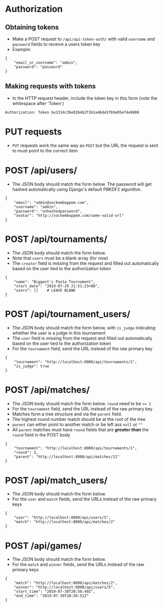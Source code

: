 # Authorization 
## Obtaining tokens
* Make a POST request to `/api/api-token-auth/` with valid `username` and `password` fields to receive a users token key
* Example:

```
{
    "email_or_username": "admin",
    "password": "password"
}
```

## Making requests with tokens
* In the HTTP request header, include the token key in this form (note the whitespace after 'Token')

`Authorization: Token be1314c3be8264b2f3b1a46de5fb9e05ef4e9808`

# PUT requests
* `PUT` requests work the same way as `POST` but the URL the request is sent to must point to the correct item

# POST /api/users/
* The JSON body should match the form below. 
The password will get hashed automatically using Django's default PBKDF2 algorithm.
```
{
    "email": "admin@sockemboppem.com",
    "username": "admin",
    "password": "unhashedpassword",
    "avatar": "http://sockemboppem.com/some-valid-url"
}
```

# POST /api/tournaments/
* The JSON body should match the form below.
* Note that ```users``` must be a blank array (for now)
* The `creator` field is missing from the request and filled out automatically based on the user tied to the 
  authorization token
```
{
	"name": "Biggest's Pasta Tournament",
	"start_date": "2019-07-29 21:51:23+00",
	"users": []    # LEAVE BLANK
}
```

# POST /api/tournament_users/
* The JSON body should match the form below, with `is_judge` indicating whether the user is a judge in this tournament
* The `user` field is missing from the request and filled out automatically based on the user tied to the 
  authorization token
* For the `tournament` field, send the URL instead of the raw primary key
```
{
    "tournament": "http://localhost:8000/api/tournaments/1",
    "is_judge": true
}
```

# POST /api/matches/
* The JSON body should match the form below. `round` need to be `>= 1`
* For the `tournament` field, send the URL instead of the raw primary key
* Matches form a tree structure and via the `parent` field.
* The highest round number match should be at the root of the tree
* `parent` can either point to another match or be left ass `null` or `""`
* All `parent` matches must have `round` fields that are _**greater than**_ the `round` field in the POST body

```
{
    "tournament": "http://localhost:8000/api/tournaments/1", 
    "round": 3,
    "parent": "http://localhost:8000/api/matches/11"
}
```

# POST /api/match_users/
* The JSON body should match the form below. 
* For the `user` and `match` fields, send the URLs instead of the raw primary keys
```
{
    "user": "http://localhost:8000/api/users/5",
    "match": "http://localhost:8000/api/matches/2"
}
```

# POST /api/games/
* The JSON body should match the form below.
* For the `match` and `winner` fields, send the URLs instead of the raw primary keys
```
{
    "match": "http://localhost:8000/api/matches/2",
    "winner": "http://localhost:8000/api/users/5",
    "start_time": "2019-07-30T20:56:49Z",
    "end_time": "2019-07-30T20:56:51Z"
}
```
